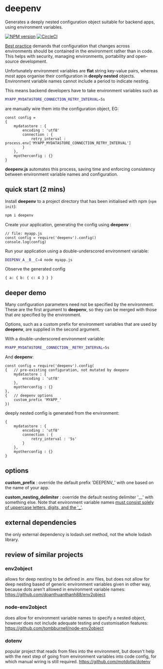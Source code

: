 # deepenv
Generates a deeply nested configuration object suitable for backend apps, using environment variables.

[![NPM version](https://img.shields.io/npm/v/deepenv.svg?style=flat-square)](https://www.npmjs.com/package/deepenv) [![CircleCI](https://circleci.com/gh/renewooller/deepenv/tree/main.svg?style=svg)](https://circleci.com/gh/renewooller/deepenv/tree/main)

[Best practice](https://12factor.net/config) demands that configuration that changes across environments should be contained in the environment rather than in code. This helps with security, managing environments, portability and open-source development.

Unfortunately environment variables are **flat** string key-value pairs, whereas most apps organise their configuration in **deeply nested** objects. Environment variable names cannot include a period to indicate nesting. 

This means backend developers have to take environment variables such as
```bash
MYAPP_MYDATASTORE_CONNECTION_RETRY_INTERVAL=5s
```

are manually wire them into the configuration object, EG:
```node
const config = 
{
    mydatastore : {
        encoding : 'utf8'
        connection : {
            retry_interval : process.env['MYAPP_MYDATASTORE_CONNECTION_RETRY_INTERVAL']
        }
    },
    myotherconfig : {}
}
```

**deepenv.js** automates this process, saving time and enforcing consistency between environment variable names and configuration.

## quick start (2 mins)

Install **deepenv** to a project directory that has been initialised with npm (```npm init```):
```bash 
npm i deepenv
```

Create your application, generating the config using **deepenv** :
```node 
// file: myapp.js
const config = require('deepenv').config()
console.log(config)
```

Run your application using a double-underscored environment variable:
```bash
DEEPENV_A__B__C=4 node myapp.js
```

Observe the generated config

```node
{ a: { b: { c: 4 } } }
```



## deeper demo

Many configuration parameters need not be specified by the environment. These are the first argument to **deepenv**, so they can be merged with those that _are_ specified by the environment.

Options, such as a custom prefix for environment variables that are used by **deepenv**, are supplied in the second argument.

With a double-underscored environment variable:
```bash
MYAPP_MYDATASTORE__CONNECTION__RETRY_INTERVAL=5s
```

And **deepenv**:
```node
const config = require('deepenv').config(
{   // pre-existing configuration, not mutated by deepenv
    mydatastore : {
        encoding : 'utf8'
    },
    myotherconfig : {}
}, 
{   // deepenv options
    custom_prefix 'MYAPP_'
})
```

deeply nested config is generated from the environment:

```node
{
    mydatastore : {
        encoding : 'utf8'
        connection : {
            retry_interval : '5s'
        }
    },
    myotherconfig : {}
}
```

## options

**custom_prefix** : override the default prefix 'DEEPENV_' with one based on the name of your app.

**custom_nesting_delimiter** : override the default nesting delimiter '__' with something else. Note that environment variable names [must consist solely of uppercase letters, digits, and the '_'](https://pubs.opengroup.org/onlinepubs/000095399/basedefs/xbd_chap08.html). 

## external dependencies

the only external dependency is lodash.set method, not the whole lodash library.

## review of similar projects

### env2object
allows for deep nesting to be defined in .env files, but does not allow for deep nesting based of generic environment variables given in other way, because dots aren't allowed in environment variable names:
https://github.com/doanthuanthanh88/env2object

### node-env2object
does allow for environment variable names to specify a nested object, however does not include adequate testing and customisation features:
https://github.com/tombburnell/node-env2object

### dotenv
popular project that reads from files into the environment, but doesn't help with the next step of going from environment variables into code config, for which manual wiring is still required. 
https://github.com/motdotla/dotenv
